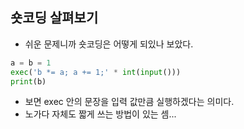 ## 숏코딩 살펴보기
- 쉬운 문제니까 숏코딩은 어떻게 되있나 보았다.
```python
a = b = 1
exec('b *= a; a += 1;' * int(input()))
print(b)
```
- 보면 exec 안의 문장을 입력 값만큼 실행하겠다는 의미다.
- 노가다 자체도 짧게 쓰는 방법이 있는 셈...